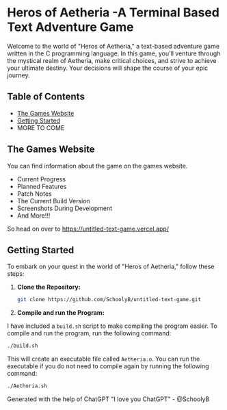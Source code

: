 # Heros of Aetheria -A Terminal Based Text Adventure Game

Welcome to the world of "Heros of Aetheria," a text-based adventure game written in the C programming language. In this game, you'll venture through the mystical realm of Aetheria, make critical choices, and strive to achieve your ultimate destiny. Your decisions will shape the course of your epic journey.

## Table of Contents
  - [The Games Website](https://untitled-text-game.vercel.app/)
  - [Getting Started](#getting-started)
  - MORE TO COME

## The Games Website

You can find information about the game on the games website.

- Current Progress
- Planned Features
- Patch Notes
- The Current Build Version
- Screenshots During Development
- And More!!!
  
So head on over to https://untitled-text-game.vercel.app/

## Getting Started

To embark on your quest in the world of "Heros of Aetheria," follow these steps:

1. **Clone the Repository:**

   ```bash
   git clone https://github.com/SchoolyB/untitled-text-game.git

   ```

2. **Compile and run the Program:**

I have included a `build.sh` script to make compiling the program easier. To compile and run the program, run the following command:

```bash
./build.sh
```

This will create an executable file called `Aetheria.o`. You can run the executable if you do not need to compile again by running the following command:

```bash
./Aethoria.sh
```

Generated with the help of ChatGPT
"I love you ChatGPT" - @SchoolyB
